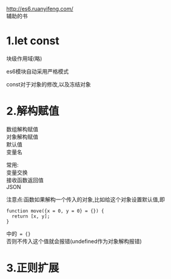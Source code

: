 http://es6.ruanyifeng.com/  
辅助的书  
  
1.let const  
===
块级作用域(略)  
  
es6模块自动采用严格模式
  
const对于对象的修改,以及冻结对象

2.解构赋值  
===
数组解构赋值  
对象解构赋值  
默认值  
变量名  

常用:  
变量交换  
接收函数返回值  
JSON  
  
注意点:函数如果解构一个传入的对象,比如给这个对象设置默认值,即
```
function move({x = 0, y = 0} = {}) {
  return [x, y];
}
```  
中的` = {}`  
否则不传入这个值就会报错(undefined作为对象解构报错)  
  
3.正则扩展  
===
